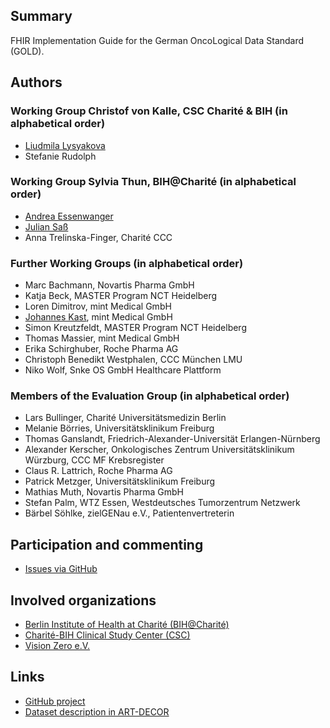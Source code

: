 ## Summary

FHIR Implementation Guide for the German OncoLogical Data Standard (GOLD).

## Authors
### Working Group Christof von Kalle, CSC Charité & BIH (in alphabetical order)
* [Liudmila Lysyakova](https://github.com/mila-lysyakova)
* Stefanie Rudolph

### Working Group Sylvia Thun, BIH@Charité (in alphabetical order)
* [Andrea Essenwanger](https://github.com/bytegnome)
* [Julian Saß](https://github.com/julsas)
* Anna Trelinska-Finger, Charité CCC

### Further Working Groups (in alphabetical order)
* Marc Bachmann, Novartis Pharma GmbH
* Katja Beck, MASTER Program NCT Heidelberg
* Loren Dimitrov, mint Medical GmbH
* [Johannes Kast](https://github.com/johannes-kast-mint>), mint Medical GmbH
* Simon Kreutzfeldt, MASTER Program NCT Heidelberg
* Thomas Massier, mint Medical GmbH
* Erika Schirghuber, Roche Pharma AG
* Christoph Benedikt Westphalen, CCC München LMU
* Niko Wolf, Snke OS GmbH Healthcare Plattform

### Members of the Evaluation Group (in alphabetical order)
* Lars Bullinger, Charité Universitätsmedizin Berlin
* Melanie Börries, Universitätsklinikum Freiburg
* Thomas Ganslandt, Friedrich-Alexander-Universität Erlangen-Nürnberg
* Alexander Kerscher, Onkologisches Zentrum Universitätsklinikum Würzburg, CCC MF Krebsregister
* Claus R. Lattrich, Roche Pharma AG
* Patrick Metzger, Universitätsklinikum Freiburg
* Mathias Muth, Novartis Pharma GmbH
* Stefan Palm, WTZ Essen, Westdeutsches Tumorzentrum Netzwerk
* Bärbel Söhlke, zielGENau e.V., Patientenvertreterin

## Participation and commenting

* [Issues via GitHub](https://github.com/BIH-CEI/{{site.data.fhir.packageId}}/issues/)

## Involved organizations
* [Berlin Institute of Health at Charité (BIH@Charité)](https://www.bihealth.org/)
* [Charité-BIH Clinical Study Center (CSC)](https://studycenter.charite.de/)
* [Vision Zero e.V.](https://www.vision-zero-oncology.de/)

## Links
* [GitHub project](https://github.com/BIH-CEI/{{site.data.fhir.packageId}}/)
* [Dataset description in ART-DECOR](https://art-decor.org/art-decor/decor-datasets--gold-?id=2.16.840.1.113883.3.1937.777.62.1.1&effectiveDate=2021-11-16T17%3A12%3A42&conceptId=2.16.840.1.113883.3.1937.777.62.2.1&conceptEffectiveDate=2021-11-16T17%3A12%3A42&language=de-DE)